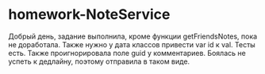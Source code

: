 # homework-NoteService
Добрый день, задание выполнила, кроме функции getFriendsNotes, пока не доработала. Также нужно у дата классов привести var id к val. Тесты есть.
Также проигнорировала поле guid у комментариев. Боялась не успеть к дедлайну, поэтому отправила в таком виде.
